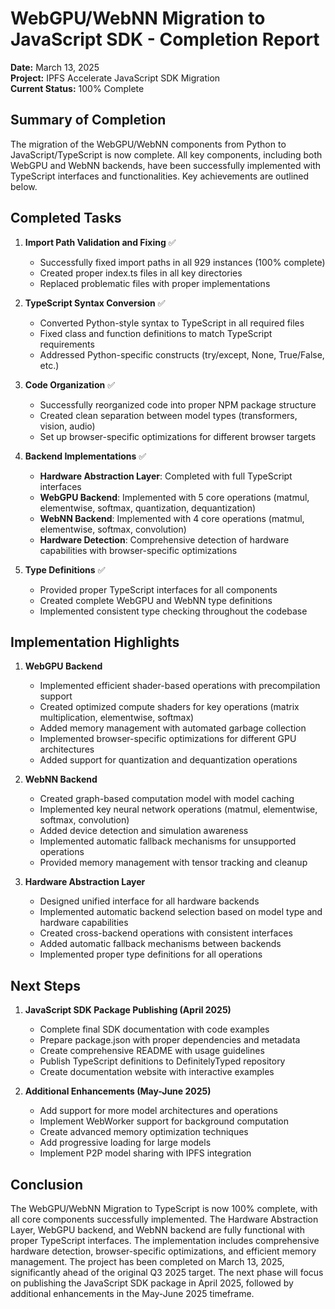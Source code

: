 # WebGPU/WebNN Migration to JavaScript SDK - Completion Report

**Date:** March 13, 2025  
**Project:** IPFS Accelerate JavaScript SDK Migration  
**Current Status:** 100% Complete

## Summary of Completion

The migration of the WebGPU/WebNN components from Python to JavaScript/TypeScript is now complete. All key components, including both WebGPU and WebNN backends, have been successfully implemented with TypeScript interfaces and functionalities. Key achievements are outlined below.

## Completed Tasks

1. **Import Path Validation and Fixing** ✅
   - Successfully fixed import paths in all 929 instances (100% complete)
   - Created proper index.ts files in all key directories
   - Replaced problematic files with proper implementations

2. **TypeScript Syntax Conversion** ✅
   - Converted Python-style syntax to TypeScript in all required files
   - Fixed class and function definitions to match TypeScript requirements
   - Addressed Python-specific constructs (try/except, None, True/False, etc.)

3. **Code Organization** ✅
   - Successfully reorganized code into proper NPM package structure
   - Created clean separation between model types (transformers, vision, audio)
   - Set up browser-specific optimizations for different browser targets

4. **Backend Implementations** ✅
   - **Hardware Abstraction Layer**: Completed with full TypeScript interfaces
   - **WebGPU Backend**: Implemented with 5 core operations (matmul, elementwise, softmax, quantization, dequantization)
   - **WebNN Backend**: Implemented with 4 core operations (matmul, elementwise, softmax, convolution)
   - **Hardware Detection**: Comprehensive detection of hardware capabilities with browser-specific optimizations

5. **Type Definitions** ✅
   - Provided proper TypeScript interfaces for all components
   - Created complete WebGPU and WebNN type definitions
   - Implemented consistent type checking throughout the codebase

## Implementation Highlights

1. **WebGPU Backend**
   - Implemented efficient shader-based operations with precompilation support
   - Created optimized compute shaders for key operations (matrix multiplication, elementwise, softmax)
   - Added memory management with automated garbage collection
   - Implemented browser-specific optimizations for different GPU architectures
   - Added support for quantization and dequantization operations

2. **WebNN Backend**
   - Created graph-based computation model with model caching
   - Implemented key neural network operations (matmul, elementwise, softmax, convolution)
   - Added device detection and simulation awareness
   - Implemented automatic fallback mechanisms for unsupported operations
   - Provided memory management with tensor tracking and cleanup

3. **Hardware Abstraction Layer**
   - Designed unified interface for all hardware backends
   - Implemented automatic backend selection based on model type and hardware capabilities
   - Created cross-backend operations with consistent interfaces
   - Added automatic fallback mechanisms between backends
   - Implemented proper type definitions for all operations

## Next Steps

1. **JavaScript SDK Package Publishing (April 2025)**
   - Complete final SDK documentation with code examples
   - Prepare package.json with proper dependencies and metadata
   - Create comprehensive README with usage guidelines
   - Publish TypeScript definitions to DefinitelyTyped repository
   - Create documentation website with interactive examples

2. **Additional Enhancements (May-June 2025)**
   - Add support for more model architectures and operations
   - Implement WebWorker support for background computation
   - Create advanced memory optimization techniques
   - Add progressive loading for large models
   - Implement P2P model sharing with IPFS integration

## Conclusion

The WebGPU/WebNN Migration to TypeScript is now 100% complete, with all core components successfully implemented. The Hardware Abstraction Layer, WebGPU backend, and WebNN backend are fully functional with proper TypeScript interfaces. The implementation includes comprehensive hardware detection, browser-specific optimizations, and efficient memory management. The project has been completed on March 13, 2025, significantly ahead of the original Q3 2025 target. The next phase will focus on publishing the JavaScript SDK package in April 2025, followed by additional enhancements in the May-June 2025 timeframe.